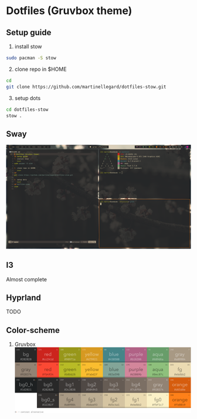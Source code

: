 # Dotfiles (Gruvbox theme)
## Setup guide
1. install stow 
```bash
sudo pacman -S stow
```
2. clone repo in $HOME
```bash
cd
git clone https://github.com/martinellegard/dotfiles-stow.git
```
3. setup dots
```bash
cd dotfiles-stow
stow .
```
## Sway
![sway picture](sway.png)
## I3
Almost complete
## Hyprland
TODO
## Color-scheme
1. Gruvbox
![color-scheme-picture](color-scheme.png)

